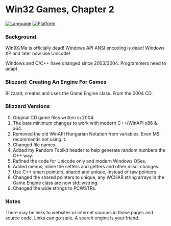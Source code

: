 # Win32 Games, Chapter 2
[![Language](https://img.shields.io/badge/Language%20-C++-blue.svg)](https://github.com/GeorgePimpleton/Win32-games/)
[![Platform](https://img.shields.io/badge/Platform%20-Win32-blue.svg)](https://github.com/GeorgePimpleton/Win32-games/)
### Background
Win9X/Me is officially dead!  Windows API ANSI encoding is dead!  Windows XP and later now use Unicode!

Windows and C/C++ have changed since 2003/2004.  Programmers need to adapt.

### Blizzard: Creating An Engine For Games
Blizzard, creates and uses the Game Engine class.  From the 2004 CD.

### Blizzard Versions
0. Original CD game files written in 2004.
1. The bare minimum changes to work with modern C++/WinAPI x86 & x64.
2. Removed the old WinAPI Hungarian Notation from variables.  Even MS recommends not using it.
3. Changed file names.
4. Added my Random Toolkit header to help generate random numbers the C++ way.
5. Refined the code for Unicode only and modern Windows OSes.
6. Added menus, inline the setters and getters and other misc. changes.
7. Use C++ smart pointers, shared and unique, instead of raw pointers.
8. Changed the shared pointers to unique, any WCHAR string arrays in the Game Engine class are now std::wstring.
9. Changed the wide strings to PCWSTRs.

### Notes
There may be links to websites or internet sources in these pages and source code. Links can go stale. A search engine is your friend.

